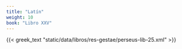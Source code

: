 ```yaml
---
title: "Latín"
weight: 10
book: "Libro XXV"
---
```

{{< greek_text "static/data/libros/res-gestae/perseus-lib-25.xml" >}}